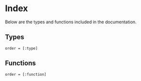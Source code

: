# Index

Below are the types and functions included in the documentation.

## Types

```@index
order = [:type]
```

## Functions

```@index
order = [:function]
```